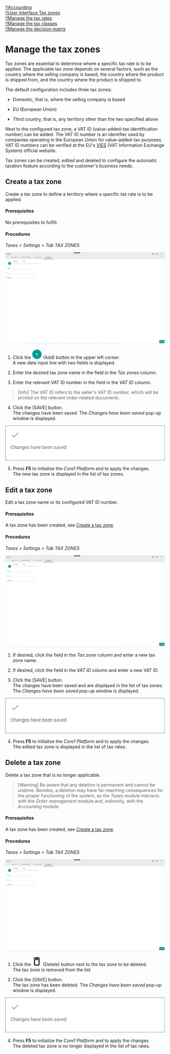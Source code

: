 [!!Accounting](RetailSuiteAccounting)  
[!!User Interface Tax zones](../UserInterface/01d_TaxZones.md)  
[!!Manage the tax rates](./01_ManageTaxRates.md)  
[!!Manage the tax classes](./02_ManageTaxClasses.md)  
[!!Manage the decision matrix](../Operation/01_ManageDecisionMatrix.md)  


# Manage the tax zones

Tax zones are essential to determine where a specific tax rate is to be applied. The applicable tax zone depends on several factors, such as the country where the selling company is based, the country where the product is shipped from, and the country where the product is shipped to.

The default configuration includes three tax zones:

  - Domestic, that is, where the selling company is based

  - EU (European Union)  

  - Third country, that is, any territory other than the two specified above  

Next to the configured tax zone, a VAT ID (value-added-tax identification number) can be added. The VAT ID number is an identifier used by companies operating in the European Union for value-added-tax purposes. VAT ID numbers can be verified at the EU's [VIES](https://ec.europa.eu/taxation_customs/vies/) (VAT Information Exchange System) official website.

Tax zones can be created, edited and deleted to configure the automatic taxation feature according to the customer's business needs.


## Create a tax zone

Create a tax zone to define a territory where a specific tax rate is to be applied.

#### Prerequisites  

No prerequisites to fulfill.

#### Procedures

*Taxes > Settings > Tab TAX ZONES*

![Tax zones](../../Assets/Screenshots/Taxes/Settings/TaxZones/TaxZones.png "[Tax zones]")

1. Click the ![Add](../../Assets/Icons/Plus01.png "[Add]") (Add) button in the upper left corner.   
A new data input line with two fields is displayed.  

2. Enter the desired tax zone name in the field in the *Tax zones* column.  

3. Enter the relevant VAT ID number in the field in the *VAT ID* column.  

  > [Info] The VAT ID refers to the seller's VAT ID number, which will be printed on the relevant order-related documents.

4. Click the [SAVE] button.  
The changes have been saved. The *Changes have been saved* pop-up window is displayed.

  ![Changes saved](../../Assets/Screenshots/Taxes/Settings/TaxClasses/ChangesSaved.png "[Changes saved]")

5. Press **F5** to initialize the *Core1 Platform* and to apply the changes.   
The new tax zone is displayed in the list of tax zones.


## Edit a tax zone

Edit a tax zone name or its configured VAT ID number.

#### Prerequisites

A tax zone has been created, see [Create a tax zone](#create-a-tax-zone).

#### Procedures

*Taxes > Settings > Tab TAX ZONES*

![Tax zones](../../Assets/Screenshots/Taxes/Settings/TaxZones/TaxZones.png "[Tax zones]")

1. If desired, click the field in the *Tax zone* column and enter a new tax zone name.

2. If desired, click the field in the *VAT ID* column and enter a new VAT ID.

3. Click the [SAVE] button.  
  The changes have been saved and are displayed in the list of tax zones. The *Changes have been saved* pop-up window is displayed.

  ![Changes saved](../../Assets/Screenshots/Taxes/Settings/TaxClasses/ChangesSaved.png "[Changes saved]")

4. Press **F5** to initialize the *Core1 Platform* and to apply the changes.  
The edited tax zone is displayed in the list of tax rates.


## Delete a tax zone

Delete a tax zone that is no longer applicable.  

> [Warning] Be aware that any deletion is permanent and cannot be undone. Besides, a deletion may have far-reaching consequences for the proper functioning of the system, as the *Taxes* module interacts with the *Order management* module and, indirectly, with the *Accounting* module.

#### Prerequisites

A tax zone has been created, see [Create a tax zone](#create-a-tax-zone).

#### Procedures

*Taxes > Settings > Tab TAX ZONES*

![Tax zones](../../Assets/Screenshots/Taxes/Settings/TaxZones/TaxZones.png "[Tax zones]")

1. Click the ![Delete](../../Assets/Icons/Trash08.png "[Delete]") (Delete) button next to the tax zone to be deleted.  
  The tax zone is removed from the list.

3. Click the [SAVE] button.  
  The tax zone has been deleted. The *Changes have been saved* pop-up window is displayed.

  ![Changes saved](../../Assets/Screenshots/Taxes/Settings/TaxClasses/ChangesSaved.png "[Changes saved]")

4. Press **F5** to initialize the *Core1 Platform* and to apply the changes.  
The deleted tax zone is no longer displayed in the list of tax rates.

